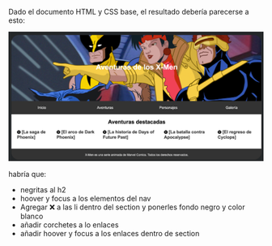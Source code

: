 Dado el documento HTML y CSS base, el resultado debería parecerse a esto:

![alt text](image-1.png)

habría que:

- negritas al h2
- hoover y focus a los elementos del nav
- Agregar ❌ a las li dentro del section y ponerles fondo negro y color blanco
- añadir corchetes a lo enlaces
- añadir hoover y focus a los enlaces dentro de section
